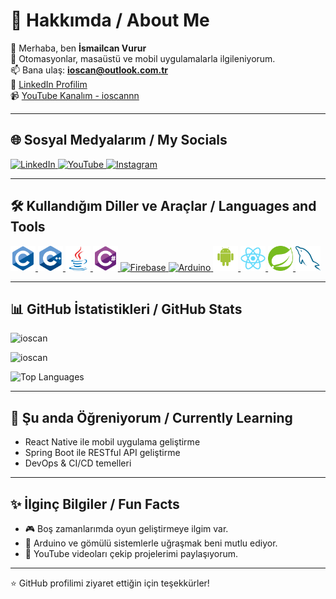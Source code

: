 # 💫 Hakkımda / About Me
👋 Merhaba, ben **İsmailcan Vurur**  
👀 Otomasyonlar, masaüstü ve mobil uygulamalarla ilgileniyorum.  
📫 Bana ulaş: **ioscan@outlook.com.tr**  
🔗 [LinkedIn Profilim](https://www.linkedin.com/in/ioscan)  
📹 [YouTube Kanalım - ioscannn](https://www.youtube.com/@ioscannn)

---

## 🌐 Sosyal Medyalarım / My Socials
<p align="left">
  <a href="https://linkedin.com/in/ioscan" target="blank">
    <img src="https://raw.githubusercontent.com/rahuldkjain/github-profile-readme-generator/master/src/images/icons/Social/linked-in-alt.svg" alt="LinkedIn" height="30" width="40" />
  </a>
  <a href="https://www.youtube.com/@ioscannn" target="blank">
    <img src="https://raw.githubusercontent.com/rahuldkjain/github-profile-readme-generator/master/src/images/icons/Social/youtube.svg" alt="YouTube" height="30" width="40" />
  </a>
  <a href="https://instagram.com/_ioscan_" target="blank">
    <img src="https://raw.githubusercontent.com/rahuldkjain/github-profile-readme-generator/master/src/images/icons/Social/instagram.svg" alt="Instagram" height="30" width="40" />
  </a>
</p>

---

## 🛠️ Kullandığım Diller ve Araçlar / Languages and Tools

<p align="left">
  <a href="https://www.w3schools.com/cpp/" target="_blank" rel="noreferrer"> 
    <img src="https://raw.githubusercontent.com/devicons/devicon/master/icons/c/c-original.svg" alt="C" width="40" height="40"/> 
  </a>
  <a href="https://www.w3schools.com/cs/" target="_blank" rel="noreferrer"> 
    <img src="https://raw.githubusercontent.com/devicons/devicon/master/icons/cplusplus/cplusplus-original.svg" alt="C++" width="40" height="40"/> 
  </a>
  <a href="https://www.java.com" target="_blank" rel="noreferrer"> 
    <img src="https://raw.githubusercontent.com/devicons/devicon/master/icons/java/java-original.svg" alt="Java" width="40" height="40"/> 
  </a>
  <a href="https://learn.microsoft.com/en-us/dotnet/csharp/" target="_blank" rel="noreferrer"> 
    <img src="https://raw.githubusercontent.com/devicons/devicon/master/icons/csharp/csharp-original.svg" alt="C#" width="40" height="40"/> 
  </a>
  <a href="https://firebase.google.com/" target="_blank" rel="noreferrer"> 
    <img src="https://www.vectorlogo.zone/logos/firebase/firebase-icon.svg" alt="Firebase" width="40" height="40"/> 
  </a>
  <a href="https://www.arduino.cc/" target="_blank" rel="noreferrer"> 
    <img src="https://cdn.worldvectorlogo.com/logos/arduino-1.svg" alt="Arduino" width="40" height="40"/> 
  </a>
  <a href="https://developer.android.com" target="_blank" rel="noreferrer"> 
    <img src="https://raw.githubusercontent.com/devicons/devicon/master/icons/android/android-original-wordmark.svg" alt="Android" width="40" height="40"/> 
  </a>
  <a href="https://reactjs.org/" target="_blank" rel="noreferrer"> 
    <img src="https://raw.githubusercontent.com/devicons/devicon/master/icons/react/react-original.svg" alt="React" width="40" height="40"/> 
  </a>
  <a href="https://spring.io/projects/spring-boot" target="_blank" rel="noreferrer"> 
    <img src="https://raw.githubusercontent.com/devicons/devicon/master/icons/spring/spring-original.svg" alt="Spring Boot" width="40" height="40"/> 
  </a>
  <a href="https://www.mysql.com/" target="_blank" rel="noreferrer"> 
    <img src="https://raw.githubusercontent.com/devicons/devicon/master/icons/mysql/mysql-original.svg" alt="MySQL" width="40" height="40"/> 
  </a>
</p>

---

## 📊 GitHub İstatistikleri / GitHub Stats

<p align="left">
  <img src="https://github-readme-stats.vercel.app/api?username=ioscan&show_icons=true&locale=en&theme=radical" alt="ioscan" />
</p>

<p align="left">
  <img src="https://github-readme-streak-stats.herokuapp.com/?user=ioscan&theme=radical" alt="ioscan" />
</p>

<p align="left">
  <img src="https://github-readme-stats.vercel.app/api/top-langs?username=ioscan&layout=compact&theme=radical" alt="Top Languages" />
</p>

---

## 🧠 Şu anda Öğreniyorum / Currently Learning
- React Native ile mobil uygulama geliştirme  
- Spring Boot ile RESTful API geliştirme  
- DevOps & CI/CD temelleri  

---

## ✨ İlginç Bilgiler / Fun Facts
- 🎮 Boş zamanlarımda oyun geliştirmeye ilgim var.  
- 🔌 Arduino ve gömülü sistemlerle uğraşmak beni mutlu ediyor.  
- 🎥 YouTube videoları çekip projelerimi paylaşıyorum.  

---

⭐️ GitHub profilimi ziyaret ettiğin için teşekkürler!  

